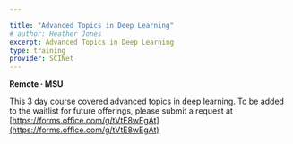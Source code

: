 ```yaml
---

title: "Advanced Topics in Deep Learning"
# author: Heather Jones
excerpt: Advanced Topics in Deep Learning
type: training
provider: SCINet
---
```


**Remote   &middot;   MSU**   


This 3 day course covered advanced topics in deep learning. To be added to the waitlist for future offerings, please submit a request at [https://forms.office.com/g/tVtE8wEgAt](https://forms.office.com/g/tVtE8wEgAt)

